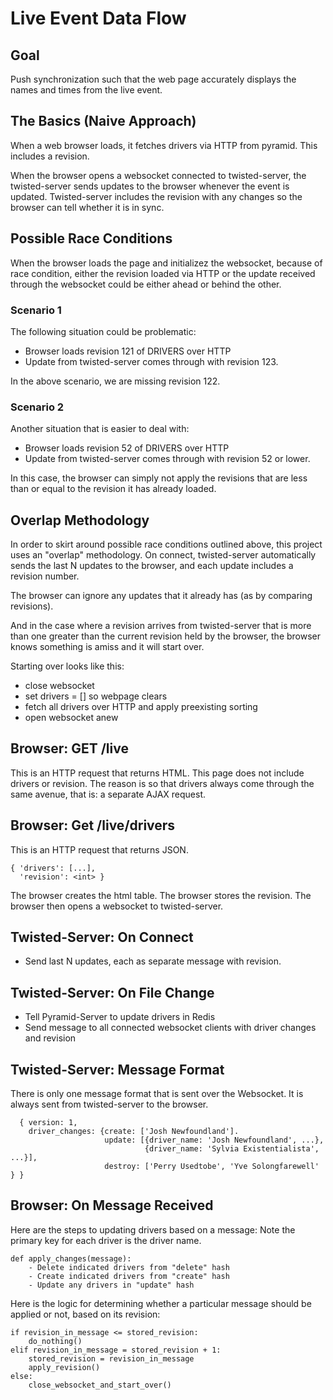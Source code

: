 Live Event Data Flow
====================

Goal
----

Push synchronization such that the web page accurately displays the names and
times from the live event.

The Basics (Naive Approach)
---------------------------

When a web browser loads, it fetches drivers via HTTP from pyramid.
This includes a revision.

When the browser opens a websocket connected to twisted-server,
the twisted-server sends updates to the browser whenever the event
is updated. Twisted-server includes the revision with any changes
so the browser can tell whether it is in sync.


Possible Race Conditions
------------------------


When the browser loads the page and initializez the websocket, because of race
condition, either the revision loaded via HTTP or the update received through
the websocket could be either ahead or behind the other.

### Scenario 1

The following situation could be problematic:
  - Browser loads revision 121 of DRIVERS over HTTP
  - Update from twisted-server comes through with revision 123.

In the above scenario, we are missing revision 122.


### Scenario 2

Another situation that is easier to deal with:
  - Browser loads revision 52 of DRIVERS over HTTP
  - Update from twisted-server comes through with revision 52 or lower.

In this case, the browser can simply not apply the revisions that
are less than or equal to the revision it has already loaded.



Overlap Methodology
-------------------

In order to skirt around possible race conditions outlined above,
this project uses an "overlap" methodology. On connect, twisted-server
automatically sends the last N updates to the browser, and each update
includes a revision number.

The browser can ignore any updates that it already has (as by comparing revisions).

And in the case where a revision arrives from twisted-server that is more
than one greater than the current revision held by the browser,
the browser knows something is amiss and it will start over.

Starting over looks like this:

  - close websocket
  - set drivers = [] so webpage clears
  - fetch all drivers over HTTP and apply preexisting sorting
  - open websocket anew


Browser: GET /live
------------------

This is an HTTP request that returns HTML.
This page does not include drivers or revision.
The reason is so that drivers always come through the same avenue,
that is: a separate AJAX request.


Browser: Get /live/drivers
--------------------------

This is an HTTP request that returns JSON.

    { 'drivers': [...],
      'revision': <int> }

The browser creates the html table.
The browser stores the revision.
The browser then opens a websocket to twisted-server.


Twisted-Server: On Connect
--------------------------

  - Send last N updates, each as separate message with revision.


Twisted-Server: On File Change
------------------------------

  - Tell Pyramid-Server to update drivers in Redis
  - Send message to all connected websocket clients with driver changes and revision


Twisted-Server: Message Format
------------------------------

There is only one message format that is sent over the Websocket.
It is always sent from twisted-server to the browser.

      { version: 1,
        driver_changes: {create: ['Josh Newfoundland'].
                         update: [{driver_name: 'Josh Newfoundland', ...},
                                  {driver_name: 'Sylvia Existentialista', ...}],
                         destroy: ['Perry Usedtobe', 'Yve Solongfarewell' } }


Browser: On Message Received
----------------------------

Here are the steps to updating drivers based on a message:
Note the primary key for each driver is the driver name.

    def apply_changes(message):
        - Delete indicated drivers from "delete" hash
        - Create indicated drivers from "create" hash
        - Update any drivers in "update" hash



Here is the logic for determining whether a particular message should
be applied or not, based on its revision:

    if revision_in_message <= stored_revision:
        do_nothing()
    elif revision_in_message = stored_revision + 1:
        stored_revision = revision_in_message
        apply_revision()
    else:
        close_websocket_and_start_over()

